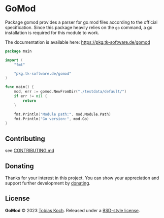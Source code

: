 # GoMod
Package gomod provides a parser for go.mod files according to the official specification.
Since this package heavily relies on the `go` command, a go installation is required for this module to work.

The documentation is available here: https://pkg.tk-software.de/gomod

```go
package main

import (
	"fmt"

	"pkg.tk-software.de/gomod"
)

func main() {
	mod, err := gomod.NewFromDir("./testdata/default/")
	if err != nil {
		return
	}

	fmt.Println("Module path:", mod.Module.Path)
	fmt.Println("Go version:", mod.Go)
}

```

## Contributing
see [CONTRIBUTING.md](CONTRIBUTING.md)

## Donating
Thanks for your interest in this project. You can show your appreciation and support further development by [donating](https://www.tk-software.de/donate).

## License
**GoMod** © 2023 [Tobias Koch](https://www.tk-software.de). Released under a [BSD-style license](https://gitlab.com/tobiaskoch/gomod/-/blob/main/LICENSE).